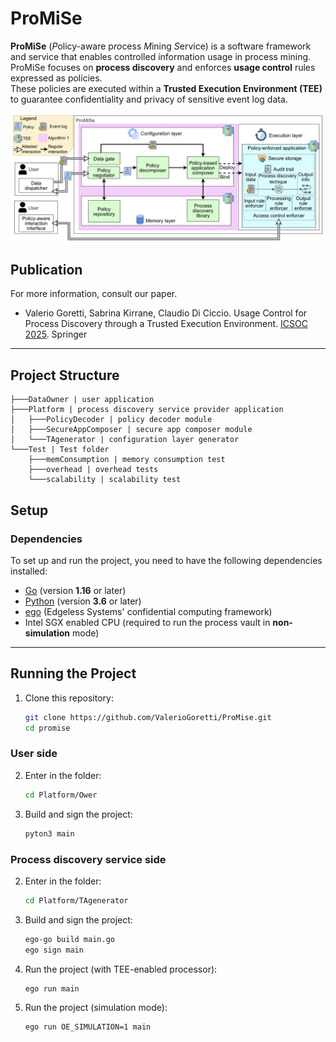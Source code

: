 # ProMiSe  

**ProMiSe** (*P*olicy-aware p*ro*cess *M*ining *S*ervice) is a software framework and service that enables controlled information usage in process mining.  
ProMiSe focuses on **process discovery** and enforces **usage control** rules expressed as policies.  
These policies are executed within a **Trusted Execution Environment (TEE)** to guarantee confidentiality and privacy of sensitive event log data.  

![PromiseArchitecture](architecture.png)

## Publication
For more information, consult our paper.
- Valerio Goretti, Sabrina Kirrane, Claudio Di Ciccio. Usage Control for Process Discovery through a Trusted Execution Environment. [ICSOC 2025](https://icsoc2025.hit.edu.cn/19959/list.htm). Springer

---
## Project Structure

```text
├───DataOwner | user application 
├───Platform | process discovery service provider application
│   ├───PolicyDecoder | policy decoder module 
│   ├───SecureAppComposer | secure app composer module 
│   └───TAgenerator | configuration layer generator
└───Test | Test folder
    ├───memConsumption | memory consumption test
    ├───overhead | overhead tests
    └───scalability | scalability test
```

## Setup  

### Dependencies  
To set up and run the project, you need to have the following dependencies installed:  

- [Go](https://golang.org/dl/) (version **1.16** or later)  
- [Python](https://www.python.org/downloads/) (version **3.6** or later)  
- [ego](https://github.com/edgelesssys/ego) (Edgeless Systems' confidential computing framework)  
- Intel SGX enabled CPU (required to run the process vault in **non-simulation** mode)  

---

## Running the Project  
1. Clone this repository:  
   ```bash
   git clone https://github.com/ValerioGoretti/ProMise.git
   cd promise
    ```

### User side
2. Enter in the folder:  
    ```bash
    cd Platform/Ower
    ```
3. Build and sign the project:  
    ```bash
    pyton3 main
    ```

### Process discovery service side
2. Enter in the folder:  
    ```bash
    cd Platform/TAgenerator
    ```

3. Build and sign the project:  
    ```bash
    ego-go build main.go
    ego sign main
    ```

4. Run the project (with TEE-enabled processor):  
    ```bash
    ego run main
    ```

5. Run the project (simulation mode):  
    ```bash
    ego run OE_SIMULATION=1 main
    ```
    
